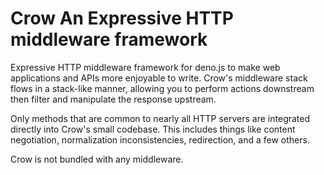 # Crow An Expressive HTTP middleware framework
Expressive HTTP middleware framework for deno.js to make web applications and APIs more enjoyable to write. Crow's middleware stack flows in a stack-like manner, allowing you to perform actions downstream then filter and manipulate the response upstream.

Only methods that are common to nearly all HTTP servers are integrated directly into Crow's small codebase. This includes things like content negotiation, normalization inconsistencies, redirection, and a few others.

Crow is not bundled with any middleware.
